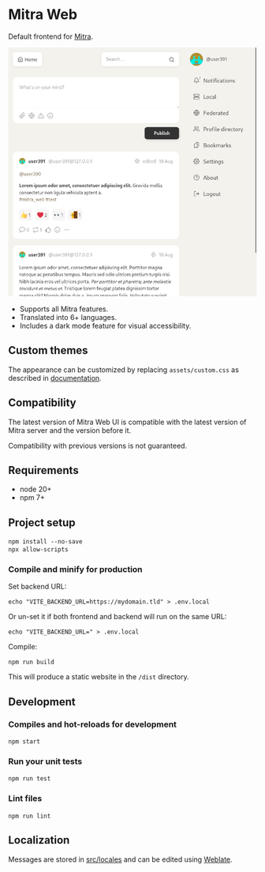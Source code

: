 # Mitra Web

Default frontend for [Mitra](https://codeberg.org/silverpill/mitra).

<img width="650" src="screenshot.png" alt="screenshot">

- Supports all Mitra features.
- Translated into 6+ languages.
- Includes a dark mode feature for visual accessibility.

## Custom themes

The appearance can be customized by replacing `assets/custom.css` as described in [documentation](https://codeberg.org/silverpill/mitra/src/branch/main/docs/custom_themes.md).

## Compatibility

The latest version of Mitra Web UI is compatible with the latest version of Mitra server and the version before it.

Compatibility with previous versions is not guaranteed.

## Requirements

- node 20+
- npm 7+

## Project setup

```
npm install --no-save
npx allow-scripts
```

### Compile and minify for production

Set backend URL:

```
echo "VITE_BACKEND_URL=https://mydomain.tld" > .env.local
```

Or un-set it if both frontend and backend will run on the same URL:

```
echo "VITE_BACKEND_URL=" > .env.local
```

Compile:

```
npm run build
```

This will produce a static website in the `/dist` directory.

## Development

### Compiles and hot-reloads for development

```
npm start
```

### Run your unit tests

```
npm run test
```

### Lint files

```
npm run lint
```

## Localization

Messages are stored in [src/locales](./src/locales) and can be edited using [Weblate](https://translate.codeberg.org/projects/mitra-web/main/).
